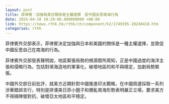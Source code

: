 ```yaml
---
layout: post
title: 菲律賓：加強與美日關係是主權選擇　促中國反思南海行為
date: 2024-04-18 10:29:06.000000000 +08:00
link: https://news.rthk.hk/rthk/ch/component/k2/1749395-20240418.htm
categories: rthk
---
```


菲律賓外交部表示，菲律賓決定加強與日本和美國的關係是一種主權選擇，並敦促中國反思自己在南海的行為。

菲律賓外交部發表聲明說，地區緊張局勢的根源眾所周知，正是中國過度的海洋主張和侵略行為，包括對填海造地的軍事化，破壞地區的和平與穩定，加劇局勢緊張。

中國外交部日前批評，就美方近期針對中國推進印太戰略，在中國周邊採取一系列涉華錯誤言行，特別是拼湊美日菲小圈子和攪亂南海形勢表明嚴正立場，要求美方不得搞陣營對抗、破壞亞太地區和平穩定。
